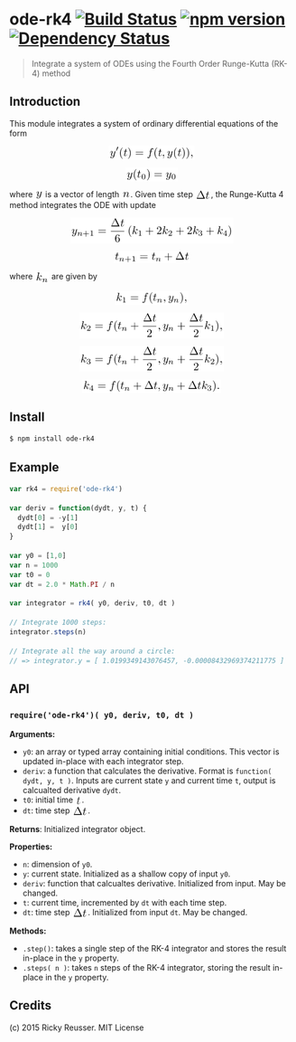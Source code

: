 # ode-rk4 [![Build Status](https://travis-ci.org/scijs/ode-rk4.svg)](https://travis-ci.org/scijs/ode-rk4) [![npm version](https://badge.fury.io/js/ode-rk4.svg)](http://badge.fury.io/js/ode-rk4) [![Dependency Status](https://david-dm.org/scijs/ode-rk4.svg)](https://david-dm.org/scijs/ode-rk4)

> Integrate a system of ODEs using the Fourth Order Runge-Kutta (RK-4) method


## Introduction

This module integrates a system of ordinary differential equations of the form <p align="center"><img alt="undefined" valign="middle" src="images/yt-ft-yt-fae25965d3.png" width="151.5" height="25"></p> <p align="center"><img alt="undefined" valign="middle" src="images/yt_0-y_0-42d14f447f.png" width="91.5" height="24"></p> where <img alt="undefined" valign="middle" src="images/y-adb83ba1d7.png" width="14.5" height="16.5"> is a vector of length <img alt="undefined" valign="middle" src="images/n-66e1b1ee17.png" width="16" height="13">. Given time step <img alt="undefined" valign="middle" src="images/delta-t-9813ae7971.png" width="28" height="18">, the Runge-Kutta 4 method integrates the ODE with update <p align="center"><img alt="undefined" valign="middle" src="images/y_n1-fracdelta-t6leftk_1-2k_2-2k_3-k_4right-58f49ef625.png" width="289" height="45"></p> <p align="center"><img alt="undefined" valign="middle" src="images/t_n1-t_n-delta-t-a6feda606a.png" width="135" height="22.5"></p> where <img alt="undefined" valign="middle" src="images/k_n-bcd1333065.png" width="25.5" height="21"> are given by <p align="center"><img alt="undefined" valign="middle" src="images/k_1-ft_n-y_n-9aa4e00ef0.png" width="130.5" height="24"></p> <p align="center"><img alt="undefined" valign="middle" src="images/k_2-ft_n-fracdelta-t2-y_n-fracdelta-t2-k_1-d1c9d16d54.png" width="255.5" height="45"></p> <p align="center"><img alt="undefined" valign="middle" src="images/k_3-ft_n-fracdelta-t2-y_n-fracdelta-t2-k_2-605f389527.png" width="255.5" height="45"></p> <p align="center"><img alt="undefined" valign="middle" src="images/k_4-ft_n-delta-t-y_n-delta-tk_3-8ee3750675.png" width="246" height="24"></p>

## Install

```bash
$ npm install ode-rk4
```

## Example

```javascript
var rk4 = require('ode-rk4')

var deriv = function(dydt, y, t) {
  dydt[0] = -y[1]
  dydt[1] =  y[0]
}

var y0 = [1,0]
var n = 1000
var t0 = 0
var dt = 2.0 * Math.PI / n

var integrator = rk4( y0, deriv, t0, dt )

// Integrate 1000 steps:
integrator.steps(n)

// Integrate all the way around a circle:
// => integrator.y = [ 1.0199349143076457, -0.00008432969374211775 ]
```



## API

### `require('ode-rk4')( y0, deriv, t0, dt )`
**Arguments:**
- `y0`: an array or typed array containing initial conditions. This vector is updated in-place with each integrator step.
- `deriv`: a function that calculates the derivative. Format is `function( dydt, y, t )`. Inputs are current state `y` and current time `t`, output is calcualted derivative `dydt`.
- `t0`: initial time <img alt="undefined" valign="middle" src="images/t-3f19307093.png" width="11.5" height="16.5">.
- `dt`: time step <img alt="undefined" valign="middle" src="images/delta-t-9813ae7971.png" width="28" height="18">.

**Returns**:
Initialized integrator object.

**Properties:**
- `n`: dimension of `y0`.
- `y`: current state. Initialized as a shallow copy of input `y0`.
- `deriv`: function that calcualtes derivative. Initialized from input. May be changed.
- `t`: current time, incremented by `dt` with each time step.
- `dt`: time step <img alt="undefined" valign="middle" src="images/delta-t-9813ae7971.png" width="28" height="18">. Initialized from input `dt`. May be changed.

**Methods:**
- `.step()`: takes a single step of the RK-4 integrator and stores the result in-place in the `y` property.
- `.steps( n )`: takes `n` steps of the RK-4 integrator, storing the result in-place in the `y` property.

## Credits

(c) 2015 Ricky Reusser. MIT License